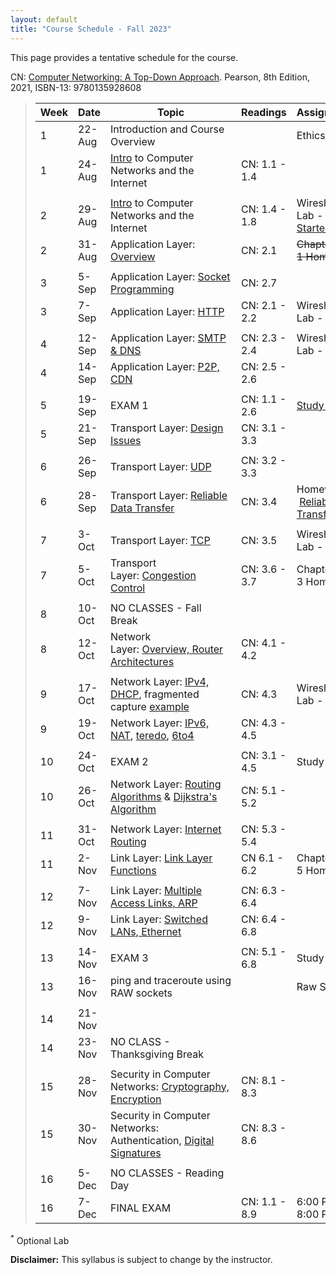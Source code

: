 ```yaml
---
layout: default
title: "Course Schedule - Fall 2023"
---
```


This page provides a tentative schedule for the course.

CN: [Computer Networking: A Top-Down Approach](https://www.pearson.com/us/higher-education/program/Kurose-Pearson-e-Text-Computer-Networking-Access-Card-8th-Edition/PGM2877610.html). Pearson, 8th Edition, 2021, ISBN-13: 9780135928608

>| Week | Date | Topic | Readings | Assignments |
>|---|---|---|---|---|
>| 1 | 22-Aug | Introduction and Course Overview |  | Ethics |
>| 1 | 24-Aug | [Intro](slides/chapter_1.pdf) to Computer Networks and the Internet | CN: 1.1 - 1.4 |  |
>|  |  |  |  |  |
>| 2 | 29-Aug | [Intro](slides/chapter_1.pdf) to Computer Networks and the Internet | CN: 1.4 - 1.8 | Wireshark Lab - [Getting Started](../labs/files/Wireshark_Intro_v8.1.pdf) |
>| 2 | 31-Aug | Application Layer: [Overview](slides/chapter_2.pdf) | CN: 2.1 | <s>Chapter 1 Homework</s> |
>|  |  |  |  |  |
>| 3 | 5-Sep | Application Layer: [Socket Programming](slides/chapter_2.pdf) | CN: 2.7 |  |
>| 3 | 7-Sep | Application Layer: [HTTP](slides/chapter_2.pdf) | CN: 2.1 - 2.2 | Wireshark Lab - [HTTP](../labs/files/Wireshark_HTTP_v8.1.pdf) |
>|  |  |  |  |  |
>| 4 | 12-Sep | Application Layer: [SMTP & DNS](slides/chapter_2.pdf) | CN: 2.3 - 2.4 | Wireshark Lab - [DNS](../labs/files/Wireshark_DNS_v8.1.pdf) |
>| 4 | 14-Sep | Application Layer: [P2P, CDN](slides/chapter_2.pdf) | CN: 2.5 - 2.6 | |
>|  |  |  |  |  |
>| 5 | 19-Sep | EXAM 1 | CN: 1.1 - 2.6 | [Study Guide](../exams/exam1_study_guide.html) |
>| 5 | 21-Sep | Transport Layer: [Design Issues](slides/chapter_3.pdf) | CN: 3.1 - 3.3 | |
>|  |  |  |  |  |
>| 6 | 26-Sep | Transport Layer: [UDP](slides/chapter_3.pdf) | CN: 3.2 - 3.3 | |
>| 6 | 28-Sep | Transport Layer: [Reliable Data Transfer](slides/chapter_3.pdf) | CN: 3.4 | Homework - [Reliable Data Transfer](../labs/rdt.html) |
>|  |  |  |  |  |
>| 7 | 3-Oct | Transport Layer: [TCP](slides/chapter_3.pdf) | CN: 3.5 | Wireshark Lab - [TCP]((../labs/files/Wireshark_TCP_v8.1.pdf)) |
>| 7 | 5-Oct | Transport Layer: [Congestion Control](slides/chapter_3.pdf) | CN: 3.6 - 3.7 | Chapter 3 Homework |
>|  |  |  |  |  |
>| 8 | 10-Oct | NO CLASSES - Fall Break |  |  |
>| 8 | 12-Oct | Network Layer: [Overview, Router Architectures](slides/chapter_4.pdf) | CN: 4.1 - 4.2 |  |
>|  |  |  |  |  |
>| 9 | 17-Oct | Network Layer: [IPv4, DHCP](slides/chapter_4.pdf), fragmented capture [example](files\mtu.pcapng) | CN: 4.3 | Wireshark Lab - DHCP |
>| 9 | 19-Oct | Network Layer: [IPv6, NAT](slides/chapter_4.pdf), [teredo](files\teredo.pcap), [6to4](files\6to4.pcap) | CN: 4.3 - 4.5 | |
>|  |  |  |  |  |
>| 10 | 24-Oct | EXAM 2 | CN: 3.1 - 4.5 | Study Guide |
>| 10 | 26-Oct | Network Layer: [Routing Algorithms](slides/chapter_5.pdf) & [Dijkstra's Algorithm](slides/dijkstra_algorithm.pdf) | CN: 5.1 - 5.2 |  |
>|  |  |  |  |  |
>| 11 | 31-Oct | Network Layer: [Internet Routing](slides/chapter_5.pdf) | CN: 5.3 - 5.4 |  |
>| 11 | 2-Nov | Link Layer: [Link Layer Functions](slides/chapter_6.pdf) | CN 6.1 - 6.2 | Chapter 5 Homework |
>|  |  |  |  |  |
>| 12 | 7-Nov | Link Layer: [Multiple Access Links, ARP](slides/chapter_6.pdf) | CN: 6.3 - 6.4 |  |
>| 12 | 9-Nov | Link Layer: [Switched LANs, Ethernet](slides/chapter_6.pdf) | CN: 6.4 - 6.8 |  |
>|  |  |  |  |  |
>| 13 | 14-Nov | EXAM 3 | CN: 5.1 - 6.8 | Study Guide |
>| 13 | 16-Nov | ping and traceroute using RAW sockets |  | Raw Sockets  |
>|  |  |  |  |  |
>| 14 | 21-Nov |  |  |  |
>| 14 | 23-Nov | NO CLASS - Thanksgiving Break |  |  |
>|  |  |  |  |  |
>| 15 | 28-Nov | Security in Computer Networks: [Cryptography, Encryption](slides/chapter_8.pdf) | CN: 8.1 - 8.3 |  |
>| 15 | 30-Nov | Security in Computer Networks: Authentication, [Digital Signatures](slides/chapter_8.pdf) | CN: 8.3 - 8.6 |  |
>|  |  |  |  |  |
>| 16 | 5-Dec | NO CLASSES - Reading Day |  |  |
>| 16 | 7-Dec | FINAL EXAM | CN: 1.1 - 8.9 | 6:00 PM - 8:00 PM |

<sup>*</sup> Optional Lab

**Disclaimer:** This syllabus is subject to change by the instructor.
